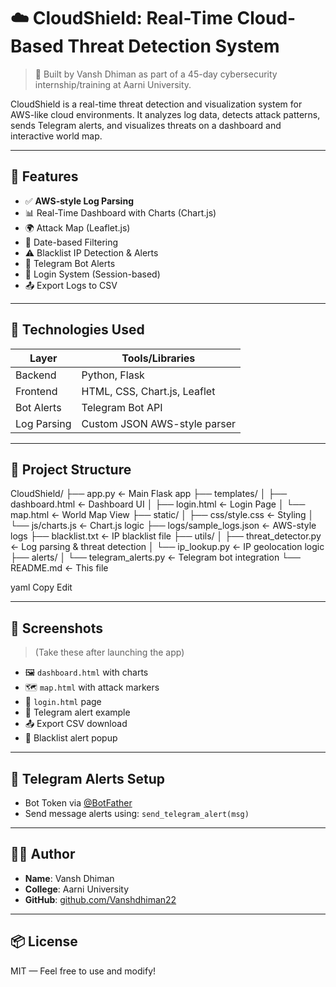 # ☁️ CloudShield: Real-Time Cloud-Based Threat Detection System

> 🚨 Built by Vansh Dhiman as part of a 45-day cybersecurity internship/training at Aarni University.

CloudShield is a real-time threat detection and visualization system for AWS-like cloud environments. It analyzes log data, detects attack patterns, sends Telegram alerts, and visualizes threats on a dashboard and interactive world map.

---

## 🚀 Features

- ✅ **AWS-style Log Parsing**
- 📊 Real-Time Dashboard with Charts (Chart.js)
- 🌍 Attack Map (Leaflet.js)
- 📅 Date-based Filtering
- ⚠ Blacklist IP Detection & Alerts
- 🔔 Telegram Bot Alerts
- 🔐 Login System (Session-based)
- 📤 Export Logs to CSV

---

## 🧠 Technologies Used

| Layer       | Tools/Libraries               |
|-------------|-------------------------------|
| Backend     | Python, Flask                 |
| Frontend    | HTML, CSS, Chart.js, Leaflet  |
| Bot Alerts  | Telegram Bot API              |
| Log Parsing | Custom JSON AWS-style parser  |

---

## 📁 Project Structure

CloudShield/
├── app.py ← Main Flask app
├── templates/
│ ├── dashboard.html ← Dashboard UI
│ ├── login.html ← Login Page
│ └── map.html ← World Map View
├── static/
│ ├── css/style.css ← Styling
│ └── js/charts.js ← Chart.js logic
├── logs/sample_logs.json ← AWS-style logs
├── blacklist.txt ← IP blacklist file
├── utils/
│ ├── threat_detector.py ← Log parsing & threat detection
│ └── ip_lookup.py ← IP geolocation logic
├── alerts/
│ └── telegram_alerts.py ← Telegram bot integration
└── README.md ← This file

yaml
Copy
Edit

---

## 📸 Screenshots

> (Take these after launching the app)

- 🖼 `dashboard.html` with charts
- 🗺 `map.html` with attack markers
- 🔐 `login.html` page
- 🧾 Telegram alert example
- 📤 Export CSV download
- 🛑 Blacklist alert popup

---

## 📡 Telegram Alerts Setup

- Bot Token via [@BotFather](https://t.me/BotFather)
- Send message alerts using: `send_telegram_alert(msg)`

---

## 👨‍💻 Author

- **Name**: Vansh Dhiman  
- **College**: Aarni University  
- **GitHub**: [github.com/Vanshdhiman22](https://github.com/Vanshdhiman22)

---

## 📦 License

MIT — Feel free to use and modify!
